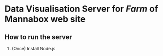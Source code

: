 # Data Visualisation Server for _Farm_ of Mannabox web site #

## How to run the server ##
1. (Once) Install Node.js
